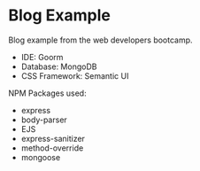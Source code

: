 Blog Example
=============

Blog example from the web developers bootcamp. 
- IDE: Goorm
- Database: MongoDB
- CSS Framework: Semantic UI

NPM Packages used:
- express
- body-parser
- EJS
- express-sanitizer
- method-override
- mongoose



